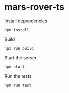 # mars-rover-ts

Install dependencies
```
npm install
```

Build
```
npx run build 
```

Start the server
```
npm start
```

Run the tests
```
npm run test
```